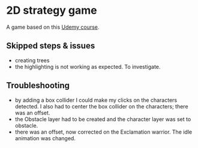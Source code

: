 # 2D strategy game

A game based on this [Udemy course](https://www.udemy.com/course/the-ultimate-guide-to-making-a-2d-strategy-game-in-unity).

## Skipped steps & issues
- creating trees
- the highlighting is not working as expected. To investigate.

## Troubleshooting
- by adding a box collider I could make my clicks on the characters detected. I also had to center the box collider on the characters; there was an offset.
- the Obstacle layer had to be created and the character layer was set to obstacle.
- there was an offset, now corrected on the Exclamation warrior. The idle animation was changed.